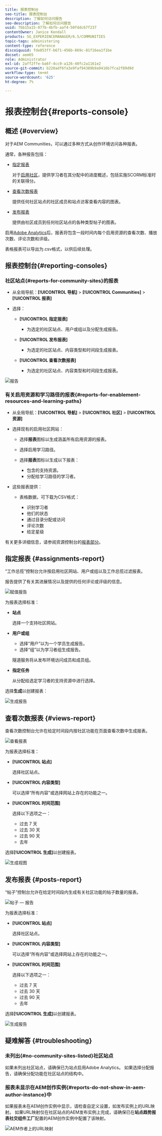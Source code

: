 ```yaml
---
title: 报表控制台
seo-title: 报表控制台
description: 了解如何访问报告
seo-description: 了解如何访问报告
uuid: 7bb15a15-077b-4bfb-aaf4-50fddc67f237
contentOwner: Janice Kendall
products: SG_EXPERIENCEMANAGER/6.5/COMMUNITIES
topic-tags: administering
content-type: reference
discoiquuid: fde053ff-b671-456b-869c-81f16ea1f1be
docset: aem65
role: Administrator
exl-id: 2aff2ffe-ba6f-4cc9-a126-40fc2a1161e2
source-git-commit: b220adf6fa3e9faf94389b9a9416b7fca2f89d9d
workflow-type: tm+mt
source-wordcount: '625'
ht-degree: 7%

---
```


# 报表控制台{#reports-console}

## 概述 {#overview}

对于AEM Communities，可以通过多种方式从创作环境访问各种报表。

通常，各种报告包括：

* [指定报表](#assignments-report)

   对于[启用社区](/help/communities/overview.md#enablement-community)，提供学习者在其分配中的进度概述，包括实施SCORM标准时的关联得分。

* [查看次数报表](#views-report)

   提供任何社区站点的社区成员和站点访客查看内容的图表。

* [发布报表](#posts-report)

   提供由社区成员到任何社区站点的各种类型帖子的图表。

启用[Adobe Analytics](/help/communities/sites-console.md#analytics)后，报表将包含一段时间内每个启用资源的查看次数、播放次数、评论次数和评级。

表格报表可以导出为.csv格式，以供后续处理。

## 报表控制台{#reporting-consoles}

### 社区站点{#reports-for-community-sites}的报表

* 从全局导航：**[!UICONTROL 导航]** > **[!UICONTROL Communities]** > **[!UICONTROL 报表]**

* 选择：

   * **[!UICONTROL 指定报表]**

      * 为选定的社区站点、用户或组以及分配生成报告。
   * **[!UICONTROL 发布报表]**

      * 为选定的社区站点、内容类型和时间段生成报表。
   * **[!UICONTROL 查看次数报表]**

      * 为选定的社区站点、内容类型和时间段生成报表。



![报告](assets/reports1.png)

### 有关启用资源和学习路径的报表{#reports-for-enablement-resources-and-learning-paths}

* 从全局导航：**[!UICONTROL 导航]** > **[!UICONTROL 社区]** > **[!UICONTROL 资源]**

* 选择现有的启用社区网站：

   * 选择&#x200B;**报表**&#x200B;图标以生成涵盖所有启用资源的报表。
   * 选择启用学习路径。
   * 选择&#x200B;**报表**&#x200B;图标以生成以下报表：

      * 包含的支持资源。
      * 分配给学习路径的学习者。

* 这些报表提供：

   * 表格数据，可下载为CSV格式：

      * 识别学习者
      * 他们的状态
      * 通过目录分配或访问
      * 评论次数
      * 给定星级

有关更多详细信息，请参阅资源控制台的[报表部分](/help/communities/resources.md#report)。

## 指定报表 {#assignments-report}

“工作总揽”控制台允许按启用社区网站、用户或组以及工作总揽过滤报表。

报告提供了有关其进展情况以及提供的任何评论或评级的信息。

![赋值报告](assets/assignment-report.png)

为报表选择标准：

* **站点**

   选择一个支持社区网站。

* **用户或组**
   * 选择“用户”以为一个学员生成报告。
   * 选择“组”以为学习者组生成报告。

   隧道服务将从发布环境访问成员和成员组。

* **指定任务**

   从分配给选定学习者的支持资源中进行选择。

选择&#x200B;**生成**&#x200B;以创建报表：

![生成报告](assets/generate-assignment-report.png)

## 查看次数报表 {#views-report}

查看次数控制台允许在给定时间段内按社区功能在页面查看次数中生成报表。

![查看报表](assets/view-report.png)

为报表选择标准：

* **[!UICONTROL 站点]**

   选择社区站点。

* **[!UICONTROL 内容类型]**

   可以选择“所有内容”或选择网站上存在的功能之一。

* **[!UICONTROL 时间范围]**

   选择以下选项之一：

   * 过去 7 天
   * 过去 30 天
   * 过去 90 天
   * 去年

选择&#x200B;**[!UICONTROL 生成]**&#x200B;以创建报表。

![生成视图](assets/generate-views.png)

## 发布报表 {#posts-report}

“帖子”控制台允许在给定时间段内生成有关社区功能的帖子数量的报表。

![帖子 — 报告](assets/posts-report.png)

为报表选择标准：

* **[!UICONTROL 站点]**

   选择社区站点。

* **[!UICONTROL 内容类型]**

   可以选择“所有内容”或选择网站上存在的功能之一。

* **[!UICONTROL 时间范围]**

   选择以下选项之一：

   * 过去 7 天
   * 过去 30 天
   * 过去 90 天
   * 去年

选择&#x200B;**[!UICONTROL 生成]**&#x200B;以创建报表。

![生成报告](assets/generate-posts-report.png)

## 疑难解答 {#troubleshooting}

### 未列出{#no-community-sites-listed}社区站点

如果未列出社区站点，请确保已为站点启用Adobe Analytics。 如果选择分配报告，请确保分配功能在社区站点的结构中。

### 报表未显示在AEM创作实例{#reports-do-not-show-in-aem-author-instance}中

如果报表未在AEM创作实例中显示，请检查自定义设置，如发布实例上的URL映射。 如果URL映射仅在社区站点的AEM发布实例上完成，请确保已在&#x200B;**站点趋势报表社交组件工厂**&#x200B;配置的AEM创作实例中配置了该映射。

![AEM作者上的URL映射](assets/sitetrend.png)
